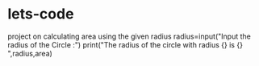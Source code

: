 # lets-code
project on calculating area using the given radius
radius=input("Input the radius of the Circle :")
print("The radius of the circle with radius {} is {} ",radius,area)
